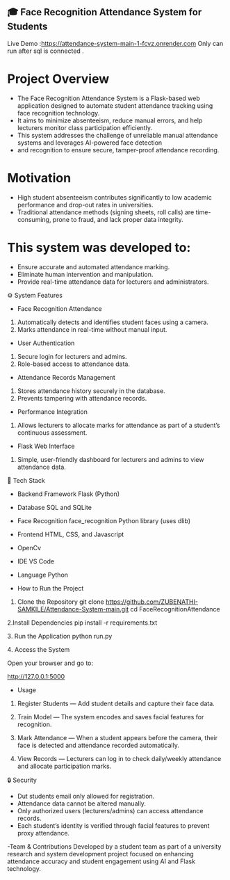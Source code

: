 ## 🎓 Face Recognition Attendance System for Students

Live Demo :https://attendance-system-main-1-fcvz.onrender.com 
Only can run after sql is connected .

#  Project Overview

- The Face Recognition Attendance System is a Flask-based web application designed to automate student attendance tracking using face recognition technology.
- It aims to minimize absenteeism, reduce manual errors, and help lecturers monitor class participation efficiently.
- This system addresses the challenge of unreliable manual attendance systems and leverages AI-powered face detection
- and recognition to ensure secure, tamper-proof attendance recording.

# Motivation
- High student absenteeism contributes significantly to low academic performance and drop-out rates in universities.
- Traditional attendance methods (signing sheets, roll calls) are time-consuming, prone to fraud, and lack proper data integrity.

# This system was developed to:

- Ensure accurate and automated attendance marking.
- Eliminate human intervention and manipulation.
- Provide real-time attendance data for lecturers and administrators.

⚙️ System Features
- Face Recognition Attendance
1. Automatically detects and identifies student faces using a camera.
2. Marks attendance in real-time without manual input.

- User Authentication

1. Secure login for lecturers and admins.
2. Role-based access to attendance data.

- Attendance Records Management
1. Stores attendance history securely in the database.
2. Prevents tampering with attendance records.

- Performance Integration
1. Allows lecturers to allocate marks for attendance as part of a student’s continuous assessment.

- Flask Web Interface
1. Simple, user-friendly dashboard for lecturers and admins to view attendance data.

🧩 Tech Stack

- Backend Framework	Flask (Python)
- Database	SQL and SQLite 
- Face Recognition	face_recognition Python library (uses dlib)
- Frontend	HTML, CSS, and Javascript
- OpenCv
- IDE	 VS Code
- Language	Python 

- How to Run the Project
1. Clone the Repository
git clone https://github.com/ZUBENATHI-SAMKILE/Attendance-System-main.git
cd FaceRecognitionAttendance

 2.Install Dependencies
pip install -r requirements.txt

3️. Run the Application
python run.py

4️. Access the System

Open your browser and go to:

http://127.0.0.1:5000

- Usage

1. Register Students — Add student details and capture their face data. 

2. Train Model — The system encodes and saves facial features for recognition.

3. Mark Attendance — When a student appears before the camera, their face is detected and attendance recorded automatically.

4. View Records — Lecturers can log in to check daily/weekly attendance and allocate participation marks.

🔒 Security

- Dut students email only allowed for registration.
- Attendance data cannot be altered manually.
- Only authorized users (lecturers/admins) can access attendance records.
- Each student’s identity is verified through facial features to prevent proxy attendance.

-Team & Contributions
Developed by a student team as part of a university research and system development project focused on enhancing attendance accuracy and student engagement using AI and Flask technology.
